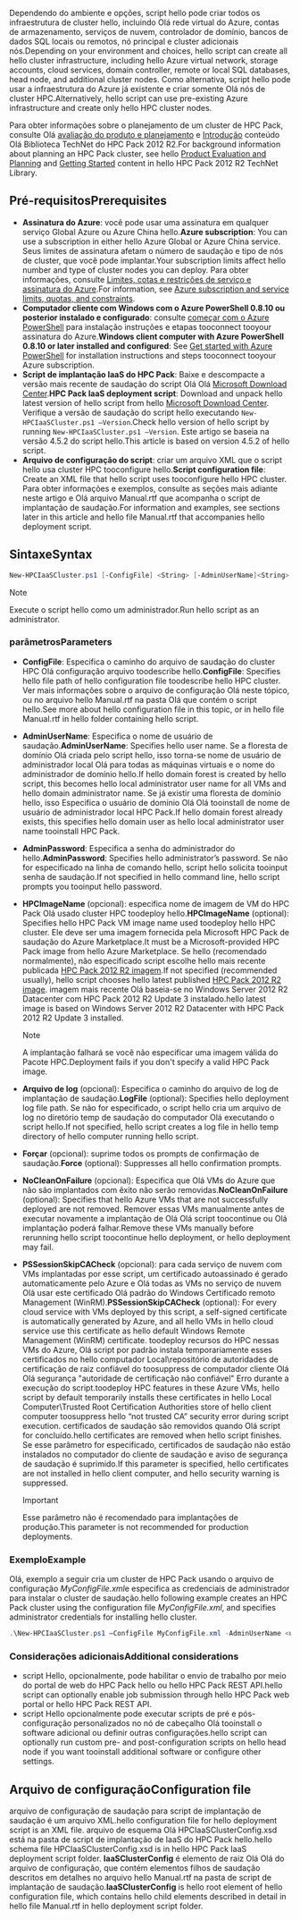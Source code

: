 



<span data-ttu-id="debdb-101">Dependendo do ambiente e opções, script hello pode criar todos os infraestrutura de cluster hello, incluindo Olá rede virtual do Azure, contas de armazenamento, serviços de nuvem, controlador de domínio, bancos de dados SQL locais ou remotos, nó principal e cluster adicionais nós.</span><span class="sxs-lookup"><span data-stu-id="debdb-101">Depending on your environment and choices, hello script can create all hello cluster infrastructure, including hello Azure virtual network, storage accounts, cloud services, domain controller, remote or local SQL databases, head node, and additional cluster nodes.</span></span> <span data-ttu-id="debdb-102">Como alternativa, script hello pode usar a infraestrutura do Azure já existente e criar somente Olá nós de cluster HPC.</span><span class="sxs-lookup"><span data-stu-id="debdb-102">Alternatively, hello script can use pre-existing Azure infrastructure and create only hello HPC cluster nodes.</span></span>

<span data-ttu-id="debdb-103">Para obter informações sobre o planejamento de um cluster de HPC Pack, consulte Olá [avaliação do produto e planejamento](https://technet.microsoft.com/library/jj899596.aspx) e [Introdução](https://technet.microsoft.com/library/jj899590.aspx) conteúdo Olá Biblioteca TechNet do HPC Pack 2012 R2.</span><span class="sxs-lookup"><span data-stu-id="debdb-103">For background information about planning an HPC Pack cluster, see hello [Product Evaluation and Planning](https://technet.microsoft.com/library/jj899596.aspx) and [Getting Started](https://technet.microsoft.com/library/jj899590.aspx) content in hello HPC Pack 2012 R2 TechNet Library.</span></span>

## <a name="prerequisites"></a><span data-ttu-id="debdb-104">Pré-requisitos</span><span class="sxs-lookup"><span data-stu-id="debdb-104">Prerequisites</span></span>
* <span data-ttu-id="debdb-105">**Assinatura do Azure**: você pode usar uma assinatura em qualquer serviço Global Azure ou Azure China hello.</span><span class="sxs-lookup"><span data-stu-id="debdb-105">**Azure subscription**: You can use a subscription in either hello Azure Global or Azure China service.</span></span> <span data-ttu-id="debdb-106">Seus limites de assinatura afetam o número de saudação e tipo de nós de cluster, que você pode implantar.</span><span class="sxs-lookup"><span data-stu-id="debdb-106">Your subscription limits affect hello number and type of cluster nodes you can deploy.</span></span> <span data-ttu-id="debdb-107">Para obter informações, consulte [Limites, cotas e restrições de serviço e assinatura do Azure](../articles/azure-subscription-service-limits.md).</span><span class="sxs-lookup"><span data-stu-id="debdb-107">For information, see [Azure subscription and service limits, quotas, and constraints](../articles/azure-subscription-service-limits.md).</span></span>
* <span data-ttu-id="debdb-108">**Computador cliente com Windows com o Azure PowerShell 0.8.10 ou posterior instalado e configurado**: consulte [começar com o Azure PowerShell](/powershell/azureps-cmdlets-docs) para instalação instruções e etapas tooconnect tooyour assinatura do Azure.</span><span class="sxs-lookup"><span data-stu-id="debdb-108">**Windows client computer with Azure PowerShell 0.8.10 or later installed and configured**: See [Get started with Azure PowerShell](/powershell/azureps-cmdlets-docs) for installation instructions and steps tooconnect tooyour Azure subscription.</span></span>
* <span data-ttu-id="debdb-109">**Script de implantação IaaS do HPC Pack**: Baixe e descompacte a versão mais recente de saudação do script Olá Olá [Microsoft Download Center](https://www.microsoft.com/download/details.aspx?id=44949).</span><span class="sxs-lookup"><span data-stu-id="debdb-109">**HPC Pack IaaS deployment script**: Download and unpack hello latest version of hello script from hello [Microsoft Download Center](https://www.microsoft.com/download/details.aspx?id=44949).</span></span> <span data-ttu-id="debdb-110">Verifique a versão de saudação do script hello executando `New-HPCIaaSCluster.ps1 –Version`.</span><span class="sxs-lookup"><span data-stu-id="debdb-110">Check hello version of hello script by running `New-HPCIaaSCluster.ps1 –Version`.</span></span> <span data-ttu-id="debdb-111">Este artigo se baseia na versão 4.5.2 do script hello.</span><span class="sxs-lookup"><span data-stu-id="debdb-111">This article is based on version 4.5.2 of hello script.</span></span>
* <span data-ttu-id="debdb-112">**Arquivo de configuração do script**: criar um arquivo XML que o script hello usa cluster HPC tooconfigure hello.</span><span class="sxs-lookup"><span data-stu-id="debdb-112">**Script configuration file**: Create an XML file that hello script uses tooconfigure hello HPC cluster.</span></span> <span data-ttu-id="debdb-113">Para obter informações e exemplos, consulte as seções mais adiante neste artigo e Olá arquivo Manual.rtf que acompanha o script de implantação de saudação.</span><span class="sxs-lookup"><span data-stu-id="debdb-113">For information and examples, see sections later in this article and hello file Manual.rtf that accompanies hello deployment script.</span></span>

## <a name="syntax"></a><span data-ttu-id="debdb-114">Sintaxe</span><span class="sxs-lookup"><span data-stu-id="debdb-114">Syntax</span></span>
```PowerShell
New-HPCIaaSCluster.ps1 [-ConfigFile] <String> [-AdminUserName]<String> [[-AdminPassword] <String>] [[-HPCImageName] <String>] [[-LogFile] <String>] [-Force] [-NoCleanOnFailure] [-PSSessionSkipCACheck] [<CommonParameters>]
```
> [!NOTE]
> <span data-ttu-id="debdb-115">Execute o script hello como um administrador.</span><span class="sxs-lookup"><span data-stu-id="debdb-115">Run hello script as an administrator.</span></span>
> 
> 

### <a name="parameters"></a><span data-ttu-id="debdb-116">parâmetros</span><span class="sxs-lookup"><span data-stu-id="debdb-116">Parameters</span></span>
* <span data-ttu-id="debdb-117">**ConfigFile**: Especifica o caminho do arquivo de saudação do cluster HPC Olá configuração arquivo toodescribe hello.</span><span class="sxs-lookup"><span data-stu-id="debdb-117">**ConfigFile**: Specifies hello file path of hello configuration file toodescribe hello HPC cluster.</span></span> <span data-ttu-id="debdb-118">Ver mais informações sobre o arquivo de configuração Olá neste tópico, ou no arquivo hello Manual.rtf na pasta Olá que contém o script hello.</span><span class="sxs-lookup"><span data-stu-id="debdb-118">See more about hello configuration file in this topic, or in hello file Manual.rtf in hello folder containing hello script.</span></span>
* <span data-ttu-id="debdb-119">**AdminUserName**: Especifica o nome de usuário de saudação.</span><span class="sxs-lookup"><span data-stu-id="debdb-119">**AdminUserName**: Specifies hello user name.</span></span> <span data-ttu-id="debdb-120">Se a floresta de domínio Olá criada pelo script hello, isso torna-se nome de usuário de administrador local Olá para todas as máquinas virtuais e o nome do administrador de domínio hello.</span><span class="sxs-lookup"><span data-stu-id="debdb-120">If hello domain forest is created by hello script, this becomes hello local administrator user name for all VMs and hello domain administrator name.</span></span> <span data-ttu-id="debdb-121">Se já existir uma floresta de domínio hello, isso Especifica o usuário de domínio Olá Olá tooinstall de nome de usuário de administrador local HPC Pack.</span><span class="sxs-lookup"><span data-stu-id="debdb-121">If hello domain forest already exists, this specifies hello domain user as hello local administrator user name tooinstall HPC Pack.</span></span>
* <span data-ttu-id="debdb-122">**AdminPassword**: Especifica a senha do administrador do hello.</span><span class="sxs-lookup"><span data-stu-id="debdb-122">**AdminPassword**: Specifies hello administrator’s password.</span></span> <span data-ttu-id="debdb-123">Se não for especificado na linha de comando hello, script hello solicita tooinput senha de saudação.</span><span class="sxs-lookup"><span data-stu-id="debdb-123">If not specified in hello command line, hello script prompts you tooinput hello password.</span></span>
* <span data-ttu-id="debdb-124">**HPCImageName** (opcional): especifica nome de imagem de VM do HPC Pack Olá usado cluster HPC toodeploy hello.</span><span class="sxs-lookup"><span data-stu-id="debdb-124">**HPCImageName** (optional): Specifies hello HPC Pack VM image name used toodeploy hello HPC cluster.</span></span> <span data-ttu-id="debdb-125">Ele deve ser uma imagem fornecida pela Microsoft HPC Pack de saudação do Azure Marketplace.</span><span class="sxs-lookup"><span data-stu-id="debdb-125">It must be a Microsoft-provided HPC Pack image from hello Azure Marketplace.</span></span> <span data-ttu-id="debdb-126">Se hello (recomendado normalmente), não especificado script escolhe hello mais recente publicada [HPC Pack 2012 R2 imagem](https://azure.microsoft.com/marketplace/partners/microsoft/hpcpack2012r2onwindowsserver2012r2/).</span><span class="sxs-lookup"><span data-stu-id="debdb-126">If not specified (recommended usually), hello script chooses hello latest published [HPC Pack 2012 R2 image](https://azure.microsoft.com/marketplace/partners/microsoft/hpcpack2012r2onwindowsserver2012r2/).</span></span> <span data-ttu-id="debdb-127">imagem mais recente Olá baseia-se no Windows Server 2012 R2 Datacenter com HPC Pack 2012 R2 Update 3 instalado.</span><span class="sxs-lookup"><span data-stu-id="debdb-127">hello latest image is based on Windows Server 2012 R2 Datacenter with HPC Pack 2012 R2 Update 3 installed.</span></span>
  
  > [!NOTE]
  > <span data-ttu-id="debdb-128">A implantação falhará se você não especificar uma imagem válida do Pacote HPC.</span><span class="sxs-lookup"><span data-stu-id="debdb-128">Deployment fails if you don't specify a valid HPC Pack image.</span></span>
  > 
  > 
* <span data-ttu-id="debdb-129">**Arquivo de log** (opcional): Especifica o caminho do arquivo de log de implantação de saudação.</span><span class="sxs-lookup"><span data-stu-id="debdb-129">**LogFile** (optional): Specifies hello deployment log file path.</span></span> <span data-ttu-id="debdb-130">Se não for especificado, o script hello cria um arquivo de log no diretório temp de saudação do computador Olá executando o script hello.</span><span class="sxs-lookup"><span data-stu-id="debdb-130">If not specified, hello script creates a log file in hello temp directory of hello computer running hello script.</span></span>
* <span data-ttu-id="debdb-131">**Forçar** (opcional): suprime todos os prompts de confirmação de saudação.</span><span class="sxs-lookup"><span data-stu-id="debdb-131">**Force** (optional): Suppresses all hello confirmation prompts.</span></span>
* <span data-ttu-id="debdb-132">**NoCleanOnFailure** (opcional): Especifica que Olá VMs do Azure que não são implantados com êxito não serão removidas.</span><span class="sxs-lookup"><span data-stu-id="debdb-132">**NoCleanOnFailure** (optional): Specifies that hello Azure VMs that are not successfully deployed are not removed.</span></span> <span data-ttu-id="debdb-133">Remover essas VMs manualmente antes de executar novamente a implantação de Olá Olá script toocontinue ou Olá implantação poderá falhar.</span><span class="sxs-lookup"><span data-stu-id="debdb-133">Remove these VMs manually before rerunning hello script toocontinue hello deployment, or hello deployment may fail.</span></span>
* <span data-ttu-id="debdb-134">**PSSessionSkipCACheck** (opcional): para cada serviço de nuvem com VMs implantadas por esse script, um certificado autoassinado é gerado automaticamente pelo Azure e Olá todas as VMs no serviço de nuvem Olá usar este certificado Olá padrão do Windows Certificado remoto Management (WinRM).</span><span class="sxs-lookup"><span data-stu-id="debdb-134">**PSSessionSkipCACheck** (optional): For every cloud service with VMs deployed by this script, a self-signed certificate is automatically generated by Azure, and all hello VMs in hello cloud service use this certificate as hello default Windows Remote Management (WinRM) certificate.</span></span> <span data-ttu-id="debdb-135">toodeploy recursos do HPC nessas VMs do Azure, Olá script por padrão instala temporariamente esses certificados no hello computador Local\\repositório de autoridades de certificação de raiz confiável do toosuppress de computador cliente Olá Olá segurança "autoridade de certificação não confiável" Erro durante a execução do script.</span><span class="sxs-lookup"><span data-stu-id="debdb-135">toodeploy HPC features in these Azure VMs, hello script by default temporarily installs these certificates in hello Local Computer\\Trusted Root Certification Authorities store of hello client computer toosuppress hello “not trusted CA” security error during script execution.</span></span> <span data-ttu-id="debdb-136">certificados de saudação são removidos quando Olá script for concluído.</span><span class="sxs-lookup"><span data-stu-id="debdb-136">hello certificates are removed when hello script finishes.</span></span> <span data-ttu-id="debdb-137">Se esse parâmetro for especificado, certificados de saudação não estão instalados no computador do cliente de saudação e aviso de segurança de saudação é suprimido.</span><span class="sxs-lookup"><span data-stu-id="debdb-137">If this parameter is specified, hello certificates are not installed in hello client computer, and hello security warning is suppressed.</span></span>
  
  > [!IMPORTANT]
  > <span data-ttu-id="debdb-138">Esse parâmetro não é recomendado para implantações de produção.</span><span class="sxs-lookup"><span data-stu-id="debdb-138">This parameter is not recommended for production deployments.</span></span>
  > 
  > 

### <a name="example"></a><span data-ttu-id="debdb-139">Exemplo</span><span class="sxs-lookup"><span data-stu-id="debdb-139">Example</span></span>
<span data-ttu-id="debdb-140">Olá, exemplo a seguir cria um cluster de HPC Pack usando o arquivo de configuração *MyConfigFile.xml*e especifica as credenciais de administrador para instalar o cluster de saudação.</span><span class="sxs-lookup"><span data-stu-id="debdb-140">hello following example creates an HPC Pack cluster using the configuration file *MyConfigFile.xml*, and specifies administrator credentials for installing hello cluster.</span></span>

```PowerShell
.\New-HPCIaaSCluster.ps1 –ConfigFile MyConfigFile.xml -AdminUserName <username> –AdminPassword <password>
```

### <a name="additional-considerations"></a><span data-ttu-id="debdb-141">Considerações adicionais</span><span class="sxs-lookup"><span data-stu-id="debdb-141">Additional considerations</span></span>
* <span data-ttu-id="debdb-142">script Hello, opcionalmente, pode habilitar o envio de trabalho por meio do portal de web do HPC Pack hello ou hello HPC Pack REST API.</span><span class="sxs-lookup"><span data-stu-id="debdb-142">hello script can optionally enable job submission through hello HPC Pack web portal or hello HPC Pack REST API.</span></span>
* <span data-ttu-id="debdb-143">script Hello opcionalmente pode executar scripts de pré e pós-configuração personalizados no nó de cabeçalho Olá tooinstall o software adicional ou definir outras configurações.</span><span class="sxs-lookup"><span data-stu-id="debdb-143">hello script can optionally run custom pre- and post-configuration scripts on hello head node if you want tooinstall additional software or configure other settings.</span></span>

## <a name="configuration-file"></a><span data-ttu-id="debdb-144">Arquivo de configuração</span><span class="sxs-lookup"><span data-stu-id="debdb-144">Configuration file</span></span>
<span data-ttu-id="debdb-145">arquivo de configuração de saudação para script de implantação de saudação é um arquivo XML.</span><span class="sxs-lookup"><span data-stu-id="debdb-145">hello configuration file for hello deployment script is an XML file.</span></span> <span data-ttu-id="debdb-146">arquivo de esquema Olá HPCIaaSClusterConfig.xsd está na pasta de script de implantação de IaaS do HPC Pack hello.</span><span class="sxs-lookup"><span data-stu-id="debdb-146">hello schema file HPCIaaSClusterConfig.xsd is in hello HPC Pack IaaS deployment script folder.</span></span> <span data-ttu-id="debdb-147">**IaaSClusterConfig** é elemento de raiz Olá Olá do arquivo de configuração, que contém elementos filhos de saudação descritos em detalhes no arquivo hello Manual.rtf na pasta de script de implantação de saudação.</span><span class="sxs-lookup"><span data-stu-id="debdb-147">**IaaSClusterConfig** is hello root element of hello configuration file, which contains hello child elements described in detail in hello file Manual.rtf in hello deployment script folder.</span></span>

